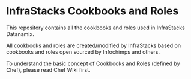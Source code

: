 InfraStacks Cookbooks and Roles
==========================
This repository contains all the cookbooks and roles used in InfraStacks Datanamix.

All cookbooks and roles are created/modified by InfraStacks based on cookbooks and roles open sourced by Infochimps and others.

To understand the basic concept of Cookbooks and Roles (defined by Chef), please read Chef Wiki first.